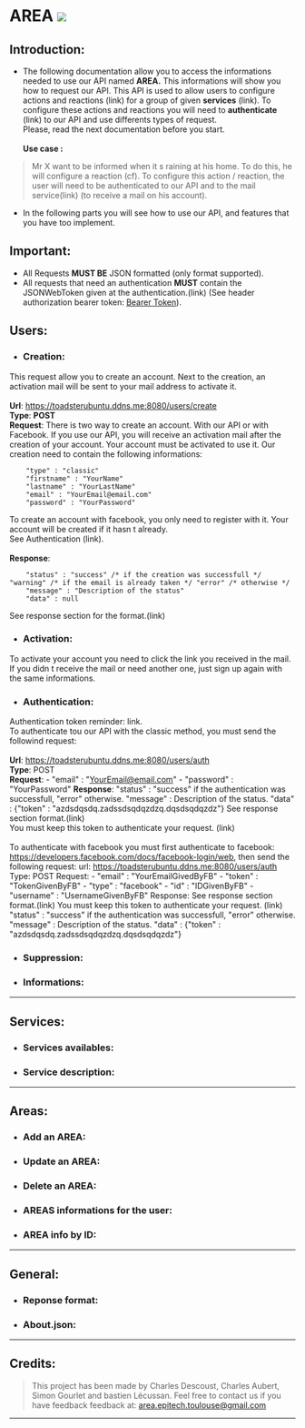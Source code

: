 # **AREA** ![](logo)
## Introduction:
- The following documentation allow you to access the informations needed to use our API named **AREA.** This informations will show you how to request our API. This API is used to allow users to configure actions and reactions (link) for a group of given **services** (link). To configure these actions and reactions you will need to **authenticate** (link) to our API and use differents types of request.<br/> Please, read the next documentation before you start.<br/><br/>**Use case :**
>Mr X  want to be informed when it s raining at his home. To do this, he will configure a reaction (cf). To configure this action / reaction, the user will need to be authenticated to our API and to the mail service(link) (to receive a mail on his account).

- In the following parts you will see how to use our API, and features that you have too implement.

## Important:
- All Requests **MUST BE** JSON formatted (only format supported).
- All requests that need an authentication **MUST** contain the JSONWebToken given at the authentication.(link) (See header authorization bearer token: [Bearer Token](https://swagger.io/docs/specification/authentication/bearer-authentication/)).

## Users:
- ### Creation:
This request allow you to create an account. Next to the creation, an activation mail will be sent to your mail address to activate it.<br/><br/>**Url**: https://toadsterubuntu.ddns.me:8080/users/create<br/>**Type**: **POST**<br/>**Request**: There is two way to create an account. With our API or with Facebook.
If you use our API, you will receive an activation mail after the creation of your account. Your account must be activated to use it.
Our creation need to contain the following informations:

		"type" : "classic"
		"firstname" : "YourName"
		"lastname" : "YourLastName"
		"email" : "YourEmail@email.com"
		"password" : "YourPassword"
To create an account with facebook, you only need to register with it. Your account will be created if it hasn t already.<br/>See Authentication (link).<br/><br/>**Response**: 

		"status" : "success" /* if the creation was successfull */ "warning" /* if the email is already taken */ "error" /* otherwise */
		"message" : "Description of the status"
		"data" : null
See response section for the format.(link)
- ### Activation:
To activate your account you need to click the link you received in the mail. If you didn t receive the mail or need another one, just sign up again with the same informations.
- ### Authentication:
Authentication token reminder: link.<br/>To authenticate tou our API with the classic method, you must send the followind request:<br/><br/>**Url**: https://toadsterubuntu.ddns.me:8080/users/auth<br/>**Type**: POST<br/>**Request**:
		- "email" : "YourEmail@email.com"
		- "password" : "YourPassword"
**Response**: 
                "status" : "success" if the authentication was successfull, "error" otherwise.
                "message" : Description of the status.
                "data" : {"token" : "azdsdqsdq.zadssdsqdqzdzq.dqsdsqdqzdz"}
See response section format.(link)<br/>You must keep this token to authenticate your request. (link)<br/><br/>To authenticate with facebook you must first authenticate to facebook: https://developers.facebook.com/docs/facebook-login/web,
            then send the following request:
            url: https://toadsterubuntu.ddns.me:8080/users/auth
            Type: POST
            Request:
                - "email" : "YourEmailGivedByFB"
                - "token" : "TokenGivenByFB"
                - "type" : "facebook"
                - "id" : "IDGivenByFB"
                - "username" : "UsernameGivenByFB"
            Response:
                See response section format.(link)
                You must keep this token to authenticate your request. (link)
                "status" : "success" if the authentication was successfull, "error" otherwise.
                "message" : Description of the status.
                "data" : {"token" : "azdsdqsdq.zadssdsqdqzdzq.dqsdsqdqzdz"}

- ### Suppression:

- ### Informations:

------------

## Services:
- ### Services availables:

- ### Service description:

------------


## Areas:
- ### Add an AREA:

- ### Update an AREA:

- ### Delete an AREA:

- ### AREAS informations for the user:

- ### AREA info by ID:

------------


## General:
- ### Reponse format:

- ### About.json:

------------


## Credits:
>This project has been made by Charles Descoust, Charles Aubert, Simon Gourlet and bastien Lécussan.
Feel free to contact us if you have feedback feedback at: area.epitech.toulouse@gmail.com

------------

